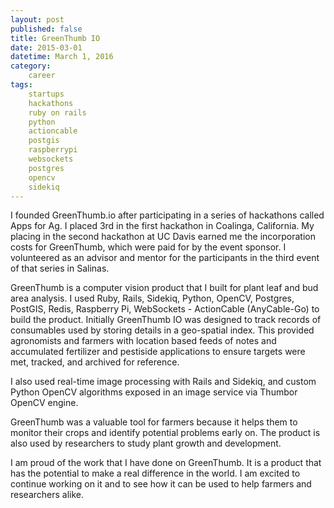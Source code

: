 ```yaml
---
layout: post
published: false
title: GreenThumb IO
date: 2015-03-01
datetime: March 1, 2016
category:
    career
tags:
    startups
    hackathons
    ruby on rails
    python
    actioncable
    postgis
    raspberrypi
    websockets
    postgres
    opencv
    sidekiq
---
```


I founded GreenThumb.io after participating in a series of hackathons called Apps for Ag. I placed 3rd in the first hackathon in Coalinga, California. My placing in the second hackathon at UC Davis earned me the incorporation costs for GreenThumb, which were paid for by the event sponsor. I volunteered as an advisor and mentor for the participants in the third event of that series in Salinas.


GreenThumb is a computer vision product that I built for plant leaf and bud area analysis. I used Ruby, Rails, Sidekiq, Python, OpenCV, Postgres, PostGIS, Redis, Raspberry Pi, WebSockets - ActionCable (AnyCable-Go) to build the product. Initially GreenThumb IO was designed to track records of consumables used by storing details in a geo-spatial index. This provided agronomists and farmers with location based feeds of notes and accumulated fertilizer and pestiside applications to ensure targets were met, tracked, and archived for reference.

I also used real-time image processing with Rails and Sidekiq, and custom Python OpenCV algorithms exposed in an image service via Thumbor OpenCV engine.

GreenThumb was a valuable tool for farmers because it helps them to monitor their crops and identify potential problems early on. The product is also used by researchers to study plant growth and development.

I am proud of the work that I have done on GreenThumb. It is a product that has the potential to make a real difference in the world. I am excited to continue working on it and to see how it can be used to help farmers and researchers alike.
